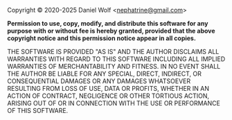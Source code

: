<!-- markdownlint-disable MD041 -->

Copyright © 2020-2025 Daniel Wolf <<nephatrine@gmail.com>>

**Permission to use, copy, modify, and distribute this software for any purpose
with or without fee is hereby granted, provided that the above copyright notice
and this permission notice appear in all copies.**

THE SOFTWARE IS PROVIDED "AS IS" AND THE AUTHOR DISCLAIMS ALL WARRANTIES WITH
REGARD TO THIS SOFTWARE INCLUDING ALL IMPLIED WARRANTIES OF MERCHANTABILITY AND
FITNESS. IN NO EVENT SHALL THE AUTHOR BE LIABLE FOR ANY SPECIAL, DIRECT,
INDIRECT, OR CONSEQUENTIAL DAMAGES OR ANY DAMAGES WHATSOEVER RESULTING FROM LOSS
OF USE, DATA OR PROFITS, WHETHER IN AN ACTION OF CONTRACT, NEGLIGENCE OR OTHER
TORTIOUS ACTION, ARISING OUT OF OR IN CONNECTION WITH THE USE OR PERFORMANCE OF
THIS SOFTWARE.
